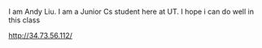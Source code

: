 I am Andy Liu. I am a Junior Cs student here at UT. I hope i can do well in this class

http://34.73.56.112/

